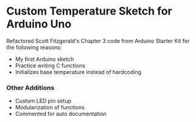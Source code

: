 # Custom Temperature Sketch for Arduino Uno

Refactored Scott Fitzgerald's Chapter 3 code from Arduino Starter Kit for the following reasons:
- My first Arduino sketch
- Practice writing C functions
- Initializes base temperature instead of hardcoding 

### Other Additions
- Custom LED pin setup
- Modularization of functions 
- Commented for auto documentation